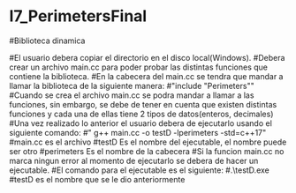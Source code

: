 # I7_PerimetersFinal

#Biblioteca dinamica

#El usuario debera copiar el directorio en el disco local(Windows).
#Debera crear un archivo main.cc para poder probar las distintas funciones que contiene la biblioteca.
#En la cabecera del main.cc se tendra que mandar a llamar la biblioteca de la siguiente manera:
#"include "Perimeters""
#Cuando se crea el archivo main.cc se podra mandar a llamar a las funciones, sin embargo, se debe de tener en cuenta que existen distintas funciones y cada una de ellas tiene 2 tipos de datos(enteros, decimales)
#Una vez realizado lo anterior el usuario debera de ejecutarlo usando el siguiente comando:
#" g++ main.cc -o testD  -lperimeters -std=c++17"
#main.cc es el archivo
#testD Es el nombre del ejecutable, el nombre puede ser otro
#perimeters Es el nombre de la cabecera
#Si la funcion main.cc no marca ningun error al momento de ejecutarlo se debera de hacer un ejecutable.
#El comando para el ejecutable es el siguiente:
#.\testD.exe
#testD es el nombre que se le dio anteriormente
